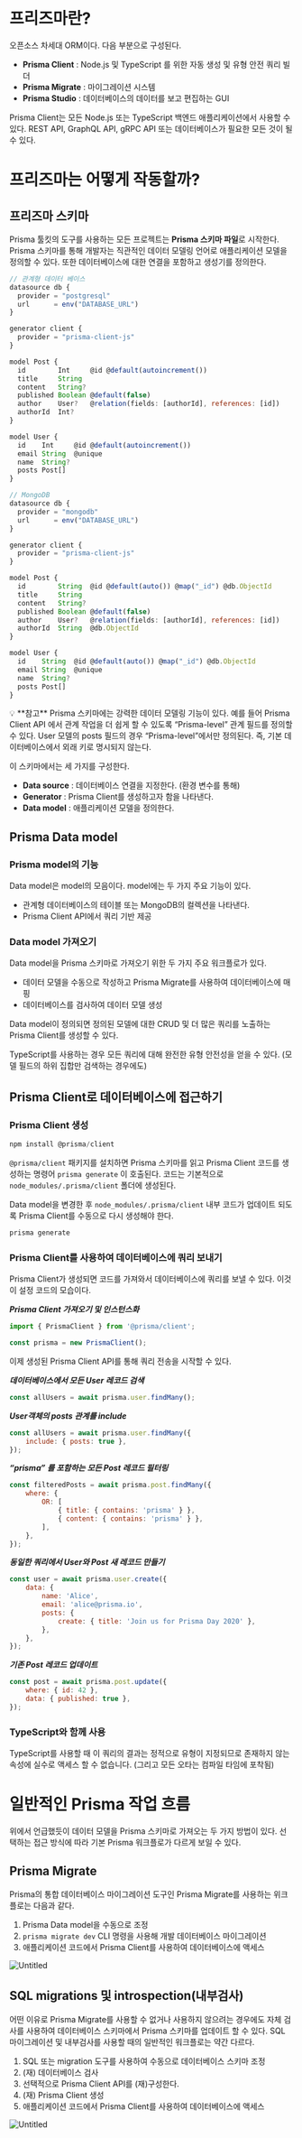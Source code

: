 # 프리즈마란?

오픈소스 차세대 ORM이다. 다음 부분으로 구성된다.

- **Prisma Client** : Node.js 및 TypeScript 를 위한 자동 생성 및 유형 안전 쿼리 빌더
- **Prisma Migrate** : 마이그레이션 시스템
- **Prisma Studio** : 데이터베이스의 데이터를 보고 편집하는 GUI

Prisma Client는 모든 Node.js 또는 TypeScript 백엔드 애플리케이션에서 사용할 수 있다. REST API, GraphQL API, gRPC API 또는 데이터베이스가 필요한 모든 것이 될 수 있다.

# 프리즈마는 어떻게 작동할까?

## 프리즈마 스키마

Prisma 툴킷의 도구를 사용하는 모든 프로젝트는 **Prisma 스키마 파일**로 시작한다. Prisma 스키마를 통해 개발자는 직관적인 데이터 모델링 언어로 애플리케이션 모델을 정의할 수 있다. 또한 데이터베이스에 대한 연결을 포함하고 생성기를 정의한다.

```jsx
// 관계형 데이터 베이스
datasource db {
  provider = "postgresql"
  url      = env("DATABASE_URL")
}

generator client {
  provider = "prisma-client-js"
}

model Post {
  id        Int     @id @default(autoincrement())
  title     String
  content   String?
  published Boolean @default(false)
  author    User?   @relation(fields: [authorId], references: [id])
  authorId  Int?
}

model User {
  id    Int     @id @default(autoincrement())
  email String  @unique
  name  String?
  posts Post[]
}
```

```jsx
// MongoDB
datasource db {
  provider = "mongodb"
  url      = env("DATABASE_URL")
}

generator client {
  provider = "prisma-client-js"
}

model Post {
  id        String  @id @default(auto()) @map("_id") @db.ObjectId
  title     String
  content   String?
  published Boolean @default(false)
  author    User?   @relation(fields: [authorId], references: [id])
  authorId  String  @db.ObjectId
}

model User {
  id    String  @id @default(auto()) @map("_id") @db.ObjectId
  email String  @unique
  name  String?
  posts Post[]
}
```

<aside>
💡 **참고**
Prisma 스키마에는 강력한 데이터 모델링 기능이 있다. 예를 들어 Prisma Client API 에서 관계 작업을 더 쉽게 할 수 있도록 “Prisma-level” 관계 필드를 정의할 수 있다. User 모델의 posts 필드의 경우 “Prisma-level”에서만 정의된다. 즉, 기본 데이터베이스에서 외래 키로 명시되지 않는다.

</aside>

이 스키마에서는 세 가지를 구성한다.

- **Data source** : 데이터베이스 연결을 지정한다. (환경 변수를 통해)
- **Generator** : Prisma Client를 생성하고자 함을 나타낸다.
- **Data model** : 애플리케이션 모델을 정의한다.

## Prisma Data model

### Prisma model의 기능

Data model은 model의 모음이다. model에는 두 가지 주요 기능이 있다.

- 관계형 데이터베이스의 테이블 또는 MongoDB의 컬렉션을 나타낸다.
- Prisma Client API에서 쿼리 기반 제공

### Data model 가져오기

Data model을 Prisma 스키마로 가져오기 위한 두 가지 주요 워크플로가 있다.

- 데이터 모델을 수동으로 작성하고 Prisma Migrate를 사용하여 데이터베이스에 매핑
- 데이터베이스를 검사하여 데이터 모델 생성

Data model이 정의되면 정의된 모델에 대한 CRUD 및 더 많은 쿼리를 노출하는 Prisma Client를 생성할 수 있다.

TypeScript를 사용하는 경우 모든 쿼리에 대해 완전한 유형 안전성을 얻을 수 있다. (모델 필드의 하위 집합만 검색하는 경우에도)

## Prisma Client로 데이터베이스에 접근하기

### Prisma Client 생성

```jsx
npm install @prisma/client
```

`@prisma/client` 패키지를 설치하면 Prisma 스키마를 읽고 Prisma Client 코드를 생성하는 명령어 `prisma generate` 이 호출된다. 코드는 기본적으로 `node_modules/.prisma/client` 폴더에 생성된다.

Data model을 변경한 후 `node_modules/.prisma/client` 내부 코드가 업데이트 되도록 Prisma Client를 수동으로 다시 생성해야 한다.

```jsx
prisma generate
```

### Prisma Client를 사용하여 데이터베이스에 쿼리 보내기

Prisma Client가 생성되면 코드를 가져와서 데이터베이스에 쿼리를 보낼 수 있다. 이것이 설정 코드의 모습이다.

***Prisma Client 가져오기 및 인스턴스화***

```jsx
import { PrismaClient } from '@prisma/client';

const prisma = new PrismaClient();
```

이제 생성된 Prisma Client API를 통해 쿼리 전송을 시작할 수 있다.

***데이터베이스에서 모든 User 레코드 검색***

```jsx
const allUsers = await prisma.user.findMany();
```

***User객체의 posts 관계를 include***

```jsx
const allUsers = await prisma.user.findMany({
	include: { posts: true },
});
```

***“prisma” 를 포함하는 모든 Post 레코드 필터링*** 

```jsx
const filteredPosts = await prisma.post.findMany({
	where: {
		OR: [
			{ title: { contains: 'prisma' } },
			{ content: { contains: 'prisma' } },
		],
	},
});
```

***동일한 쿼리에서 User와 Post 새 레코드 만들기***

```jsx
const user = await prisma.user.create({
	data: {
		name: 'Alice',
		email: 'alice@prisma.io',
		posts: {
			create: { title: 'Join us for Prisma Day 2020' },
		},
	},
});
```

***기존 Post 레코드 업데이트***

```jsx
const post = await prisma.post.update({
	where: { id: 42 },
	data: { published: true },
});
```

### TypeScript와 함께 사용

TypeScript를 사용할 때 이 쿼리의 결과는 정적으로 유형이 지정되므로 존재하지 않는 속성에 실수로 액세스 할 수 없습니다. (그리고 모든 오타는 컴파일 타임에 포착됨) 

# 일반적인 Prisma 작업 흐름

위에서 언급했듯이 데이터 모델을 Prisma 스키마로 가져오는 두 가지 방법이 있다. 선택하는 접근 방식에 따라 기본 Prisma 워크플로가 다르게 보일 수 있다.

## Prisma Migrate

Prisma의 통합 데이터베이스 마이그레이션 도구인 Prisma Migrate를 사용하는 위크플로는 다음과 같다.

1. Prisma Data model을 수동으로 조정
2. `prisma migrate dev` CLI 명령을 사용해 개발 데이터베이스 마이그레이션
3. 애플리케이션 코드에서 Prisma Client를 사용하여 데이터베이스에 액세스

![Untitled](./uploads/Untitled.png)

## SQL migrations 및 introspection(내부검사)

어떤 이유로 Prisma Migrate를 사용할 수 없거나 사용하지 않으려는 경우에도 자체 검사를 사용하여 데이터베이스 스키마에서 Prisma 스키마를 업데이트 할 수 있다. SQL 마이그레이션 및 내부검사를 사용할 때의 일반적인 워크플로는 약간 다르다.

1. SQL 또는 migration 도구를 사용하여 수동으로 데이터베이스 스키마 조정
2. (재) 데이터베이스 검사
3. 선택적으로 Prisma Client API를 (재)구성한다.
4. (재) Prisma Client 생성
5. 애플리케이션 코드에서 Prisma Client를 사용하여 데이터베이스에 액세스

![Untitled](./uploads/Untitled%201.png)
